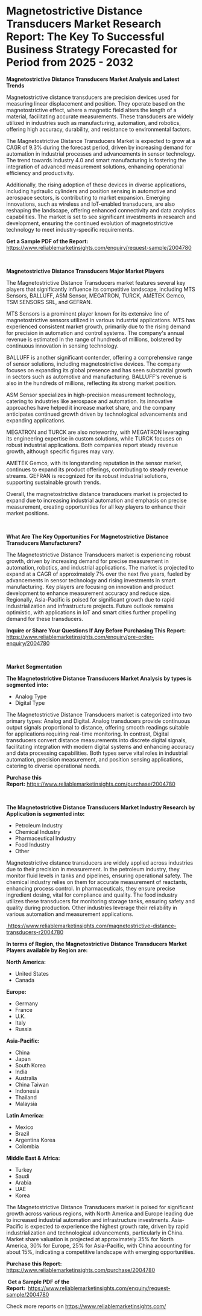 <p><h1>Magnetostrictive Distance Transducers Market Research Report: The Key To Successful Business Strategy Forecasted for Period from 2025 - 2032</h1></p><p><strong>Magnetostrictive Distance Transducers Market Analysis and Latest Trends</strong></p>
<p><p>Magnetostrictive distance transducers are precision devices used for measuring linear displacement and position. They operate based on the magnetostrictive effect, where a magnetic field alters the length of a material, facilitating accurate measurements. These transducers are widely utilized in industries such as manufacturing, automation, and robotics, offering high accuracy, durability, and resistance to environmental factors.</p><p>The Magnetostrictive Distance Transducers Market is expected to grow at a CAGR of 9.3% during the forecast period, driven by increasing demand for automation in industrial processes and advancements in sensor technology. The trend towards Industry 4.0 and smart manufacturing is fostering the integration of advanced measurement solutions, enhancing operational efficiency and productivity. </p><p>Additionally, the rising adoption of these devices in diverse applications, including hydraulic cylinders and position sensing in automotive and aerospace sectors, is contributing to market expansion. Emerging innovations, such as wireless and IoT-enabled transducers, are also reshaping the landscape, offering enhanced connectivity and data analytics capabilities. The market is set to see significant investments in research and development, ensuring the continued evolution of magnetostrictive technology to meet industry-specific requirements.</p></p>
<p><strong>Get a Sample PDF of the Report:&nbsp;</strong> <a href="https://www.reliablemarketinsights.com/enquiry/request-sample/2004780?utm_campaign=3289&utm_medium=2&utm_source=Github&utm_content=ia&utm_term=29032025&utm_id=magnetostrictive-distance-transducers">https://www.reliablemarketinsights.com/enquiry/request-sample/2004780</a></p>
<p>&nbsp;</p>
<p><strong>Magnetostrictive Distance Transducers Major Market Players</strong></p>
<p><p>The Magnetostrictive Distance Transducers market features several key players that significantly influence its competitive landscape, including MTS Sensors, BALLUFF, ASM Sensor, MEGATRON, TURCK, AMETEK Gemco, TSM SENSORS SRL, and GEFRAN.</p><p>MTS Sensors is a prominent player known for its extensive line of magnetostrictive sensors utilized in various industrial applications. MTS has experienced consistent market growth, primarily due to the rising demand for precision in automation and control systems. The company's annual revenue is estimated in the range of hundreds of millions, bolstered by continuous innovation in sensing technology.</p><p>BALLUFF is another significant contender, offering a comprehensive range of sensor solutions, including magnetostrictive devices. The company focuses on expanding its global presence and has seen substantial growth in sectors such as automotive and manufacturing. BALLUFF's revenue is also in the hundreds of millions, reflecting its strong market position.</p><p>ASM Sensor specializes in high-precision measurement technology, catering to industries like aerospace and automation. Its innovative approaches have helped it increase market share, and the company anticipates continued growth driven by technological advancements and expanding applications.</p><p>MEGATRON and TURCK are also noteworthy, with MEGATRON leveraging its engineering expertise in custom solutions, while TURCK focuses on robust industrial applications. Both companies report steady revenue growth, although specific figures may vary.</p><p>AMETEK Gemco, with its longstanding reputation in the sensor market, continues to expand its product offerings, contributing to steady revenue streams. GEFRAN is recognized for its robust industrial solutions, supporting sustainable growth trends.</p><p>Overall, the magnetostrictive distance transducers market is projected to expand due to increasing industrial automation and emphasis on precise measurement, creating opportunities for all key players to enhance their market positions.</p></p>
<p>&nbsp;</p>
<p><strong>What Are The Key Opportunities For Magnetostrictive Distance Transducers Manufacturers?</strong></p>
<p><p>The Magnetostrictive Distance Transducers market is experiencing robust growth, driven by increasing demand for precise measurement in automation, robotics, and industrial applications. The market is projected to expand at a CAGR of approximately 7% over the next five years, fueled by advancements in sensor technology and rising investments in smart manufacturing. Key players are focusing on innovation and product development to enhance measurement accuracy and reduce size. Regionally, Asia-Pacific is poised for significant growth due to rapid industrialization and infrastructure projects. Future outlook remains optimistic, with applications in IoT and smart cities further propelling demand for these transducers.</p></p>
<p><strong>Inquire or Share Your Questions If Any Before Purchasing This Report:</strong> <a href="https://www.reliablemarketinsights.com/enquiry/pre-order-enquiry/2004780?utm_campaign=3289&utm_medium=2&utm_source=Github&utm_content=ia&utm_term=29032025&utm_id=magnetostrictive-distance-transducers">https://www.reliablemarketinsights.com/enquiry/pre-order-enquiry/2004780</a></p>
<p>&nbsp;</p>
<p><strong>Market Segmentation</strong></p>
<p><strong>The Magnetostrictive Distance Transducers Market Analysis by types is segmented into:</strong></p>
<p><ul><li>Analog Type</li><li>Digital Type</li></ul></p>
<p><p>The Magnetostrictive Distance Transducers market is categorized into two primary types: Analog and Digital. Analog transducers provide continuous output signals proportional to distance, offering smooth readings suitable for applications requiring real-time monitoring. In contrast, Digital transducers convert distance measurements into discrete digital signals, facilitating integration with modern digital systems and enhancing accuracy and data processing capabilities. Both types serve vital roles in industrial automation, precision measurement, and position sensing applications, catering to diverse operational needs.</p></p>
<p><strong>Purchase this Report:&nbsp;</strong><a href="https://www.reliablemarketinsights.com/purchase/2004780?utm_campaign=3289&utm_medium=2&utm_source=Github&utm_content=ia&utm_term=29032025&utm_id=magnetostrictive-distance-transducers">https://www.reliablemarketinsights.com/purchase/2004780</a></p>
<p>&nbsp;</p>
<p><strong>The Magnetostrictive Distance Transducers Market Industry Research by Application is segmented into:</strong></p>
<p><ul><li>Petroleum Industry</li><li>Chemical Industry</li><li>Pharmaceutical Industry</li><li>Food Industry</li><li>Other</li></ul></p>
<p><p>Magnetostrictive distance transducers are widely applied across industries due to their precision in measurement. In the petroleum industry, they monitor fluid levels in tanks and pipelines, ensuring operational safety. The chemical industry relies on them for accurate measurement of reactants, enhancing process control. In pharmaceuticals, they ensure precise ingredient dosing, vital for compliance and quality. The food industry utilizes these transducers for monitoring storage tanks, ensuring safety and quality during production. Other industries leverage their reliability in various automation and measurement applications.</p></p>
<p><a href="https://www.reliablemarketinsights.com/magnetostrictive-distance-transducers-r2004780?utm_campaign=3289&utm_medium=2&utm_source=Github&utm_content=ia&utm_term=29032025&utm_id=magnetostrictive-distance-transducers">&nbsp;https://www.reliablemarketinsights.com/magnetostrictive-distance-transducers-r2004780</a></p>
<p><strong>In terms of Region, the Magnetostrictive Distance Transducers Market Players available by Region are:</strong></p>
<p>
    <p> <strong> North America: </strong>
        <ul>
            <li>United States</li>
            <li>Canada</li>
        </ul>
        </p> 
    <p> <strong> Europe: </strong>
        <ul>
            <li>Germany</li>
            <li>France</li>
            <li>U.K.</li>
            <li>Italy</li>
            <li>Russia</li>
        </ul>
        </p> 
    <p> <strong> Asia-Pacific: </strong>
        <ul>
            <li>China</li>
            <li>Japan</li>
            <li>South Korea</li>
            <li>India</li>
            <li>Australia</li>
            <li>China Taiwan</li>
            <li>Indonesia</li>
            <li>Thailand</li>
            <li>Malaysia</li>
        </ul>
        </p> 
    <p> <strong> Latin America: </strong>
        <ul>
            <li>Mexico</li>
            <li>Brazil</li>
            <li>Argentina Korea</li>
            <li>Colombia</li>
        </ul>
        </p> 
    <p> <strong> Middle East & Africa: </strong>
        <ul>
            <li>Turkey</li>
            <li>Saudi</li>
            <li>Arabia</li>
            <li>UAE</li>
            <li>Korea</li>
        </ul>
    </p>
    </p>
<p><p>The Magnetostrictive Distance Transducers market is poised for significant growth across various regions, with North America and Europe leading due to increased industrial automation and infrastructure investments. Asia-Pacific is expected to experience the highest growth rate, driven by rapid industrialization and technological advancements, particularly in China. Market share valuation is projected at approximately 35% for North America, 30% for Europe, 25% for Asia-Pacific, with China accounting for about 15%, indicating a competitive landscape with emerging opportunities.</p></p>
<p><strong>Purchase this Report: </strong><a href="https://www.reliablemarketinsights.com/purchase/2004780?utm_campaign=3289&utm_medium=2&utm_source=Github&utm_content=ia&utm_term=29032025&utm_id=magnetostrictive-distance-transducers">https://www.reliablemarketinsights.com/purchase/2004780</a></p>
<p>&nbsp;<strong>Get a Sample PDF of the Report:&nbsp;&nbsp;</strong><a href="https://www.reliablemarketinsights.com/enquiry/request-sample/2004780?utm_campaign=3289&utm_medium=2&utm_source=Github&utm_content=ia&utm_term=29032025&utm_id=magnetostrictive-distance-transducers">https://www.reliablemarketinsights.com/enquiry/request-sample/2004780</a></p>
<p><strong></strong></p>
<p>Check more reports on <a href="https://www.reliablemarketinsights.com/?utm_campaign=3289&utm_medium=2&utm_source=Github&utm_content=ia&utm_term=29032025&utm_id=magnetostrictive-distance-transducers">https://www.reliablemarketinsights.com/</a></p>